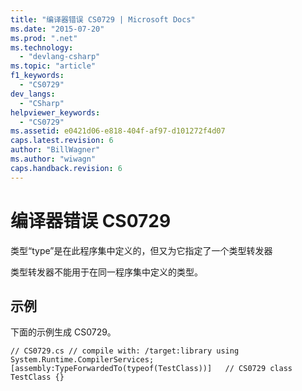 ```yaml
---
title: "编译器错误 CS0729 | Microsoft Docs"
ms.date: "2015-07-20"
ms.prod: ".net"
ms.technology: 
  - "devlang-csharp"
ms.topic: "article"
f1_keywords: 
  - "CS0729"
dev_langs: 
  - "CSharp"
helpviewer_keywords: 
  - "CS0729"
ms.assetid: e0421d06-e818-404f-af97-d101272f4d07
caps.latest.revision: 6
author: "BillWagner"
ms.author: "wiwagn"
caps.handback.revision: 6
---
```

# 编译器错误 CS0729
类型“type”是在此程序集中定义的，但又为它指定了一个类型转发器  
  
 类型转发器不能用于在同一程序集中定义的类型。  
  
## 示例  
 下面的示例生成 CS0729。  
  
```  
// CS0729.cs // compile with: /target:library using System.Runtime.CompilerServices; [assembly:TypeForwardedTo(typeof(TestClass))]   // CS0729 class TestClass {}  
```
